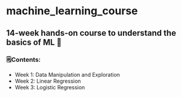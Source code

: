 # machine_learning_course
## 14-week hands-on course to understand the basics of ML 🤖

### 🗒Contents:
- Week 1: Data Manipulation and Exploration
- Week 2: Linear Regression
- Week 3: Logistic Regression

